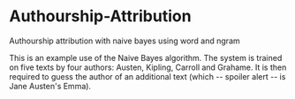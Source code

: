 # Authourship-Attribution
Authourship attribution with naive bayes using word and ngram


This is an example use of the Naive Bayes algorithm. The system is trained on five texts by four authors: Austen, Kipling, Carroll and Grahame. It is then required to guess the author of an additional text (which -- spoiler alert -- is Jane Austen's Emma).
